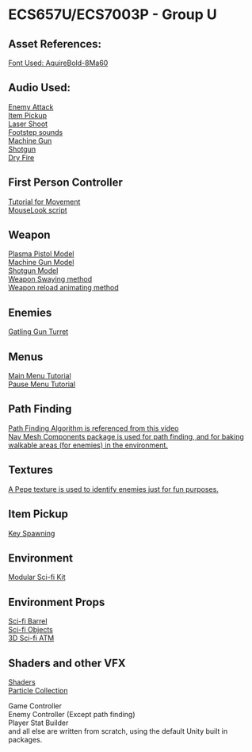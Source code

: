 # ECS657U/ECS7003P - Group U

## Asset References: 
[Font Used: AquireBold-8Ma60](https://fontsme.com/aquire.font)

## Audio Used: 
[Enemy Attack](https://www.soundboard.com/sb/sound/897791)  
[Item Pickup](http://freesoundeffect.net/sound/pickup-generic-pickup-sfx-collection-item-2-sound-effect)  
[Laser Shoot](https://freesound.org/people/MusicLegends/sounds/344310/)  
[Footstep sounds](https://assetstore.unity.com/packages/audio/sound-fx/classic-footstep-sfx-173668)  
[Machine Gun](http://soundbible.com/1804-M4A1-Single.html)  
[Shotgun](http://soundbible.com/1960-Shotgun-Old-School.html)  
[Dry Fire](http://soundbible.com/1405-Dry-Fire-Gun.html)  

## First Person Controller 
[Tutorial for Movement](https://www.youtube.com/watch?v=_QajrabyTJc)  
[MouseLook script](https://assetstore.unity.com/packages/tools/input-management/mini-first-person-controller-174710)  

## Weapon 
[Plasma Pistol Model](https://assetstore.unity.com/packages/3d/props/guns/sci-fi-futuristic-hand-gun-90249)  
[Machine Gun Model](https://assetstore.unity.com/packages/3d/props/guns/sci-fi-gun-light-87916)  
[Shotgun Model](https://assetstore.unity.com/packages/3d/props/guns/shotgun-26685)  
[Weapon Swaying method](https://www.youtube.com/watch?v=6hyQ2rPkMDY&t=125s)  
[Weapon reload animating method](https://www.youtube.com/watch?v=SyGgAwBydTw)  

## Enemies
[Gatling Gun Turret](https://assetstore.unity.com/packages/3d/environments/sci-fi/sci-fi-barrel-175837)  

## Menus
[Main Menu Tutorial](https://www.youtube.com/watch?v=zc8ac_qUXQY&t=11s)  
[Pause Menu Tutorial](https://www.youtube.com/watch?v=JivuXdrIHK0)  

## Path Finding
[Path Finding Algorithm is referenced from this video](https://www.youtube.com/watch?v=UjkSFoLxesw)  
[Nav Mesh Components package is used for path finding, and for baking walkable areas (for enemies) in the environment.](https://github.com/Unity-Technologies/NavMeshComponents)  

## Textures
[A Pepe texture is used to identify enemies just for fun purposes.](https://www.hiclipart.com/free-transparent-background-png-clipart-xzzdi)  

## Item Pickup
[Key Spawning](https://www.youtube.com/watch?v=IXDvl8aTM_M)  

## Environment
[Modular Sci-fi Kit](https://assetstore.unity.com/packages/3d/environments/3d-free-modular-kit-85732)  

## Environment Props
[Sci-fi Barrel](https://assetstore.unity.com/packages/3d/environments/sci-fi/sci-fi-barrel-175837)  
[Sci-fi Objects](https://assetstore.unity.com/packages/3d/environments/sci-fi/sci-fi-objects-pack-1-170478)  
[3D Sci-fi ATM](https://assetstore.unity.com/packages/3d/environments/sci-fi/atm-95057)  

## Shaders and other VFX
[Shaders](https://assetstore.unity.com/packages/vfx/shaders/ultimate-10-shaders-168611)  
[Particle Collection](https://assetstore.unity.com/packages/vfx/particles/sherbb-s-particle-collection-170798#content)  

Game Controller  
Enemy Controller (Except path finding)  
Player Stat Builder  
and all else are written from scratch, using the default Unity built in packages.  




